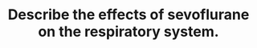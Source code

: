 ---
title: "Describe the effects of sevoflurane on the respiratory system."
entityType: SAQ
exam: PEX
college: ANZCA
year: 2021
sitting: B
question: 8
passRate: 65
EC_expectedDomains:
- "understand the effects are dose-dependent"
- "describe respiration pattern changes - respiratory rate, tidal volume and overall minute ventilation."
- "describe the impact on ventilation in response to rise in PaCO2 and fall in PaO2."
- "describe bronchodilatory effect of sevoflurane and its mechanism."
EC_extraCredit:
- "Credit was given for other points of relevance."
EC_errorsCommon:
- "incorrectly stating that there was dose dependent decrease in respiratory rate"
- "giving simple statements without any explanation"
- "discussing the mechanism of action of sevoflurane extensively without making association with how this affects respiratory function"
---